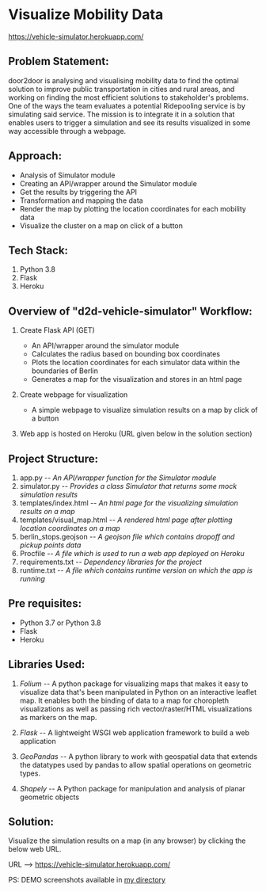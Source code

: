 # Visualize Mobility Data #

https://vehicle-simulator.herokuapp.com/

Problem Statement:
------------------------------------------------------------------------------------
door2door is analysing and visualising mobility data to find the optimal solution to improve public transportation in cities and rural areas, and working on finding the most efficient solutions to stakeholder's problems. One of the ways the team evaluates a potential Ridepooling service is by simulating said service. The mission is to integrate it in a solution that enables users to trigger a simulation and see its results visualized in some way accessible through a webpage.


Approach:
------------------------------------------------------------------------------------

* Analysis of Simulator module
* Creating an API/wrapper around the Simulator module
* Get the results by triggering the API
* Transformation and mapping the data
* Render the map by plotting the location coordinates for each mobility data
* Visualize the cluster on a map on click of a button


Tech Stack:
------------------------------------------------------------------------------------

1. Python 3.8
2. Flask
3. Heroku


Overview of "d2d-vehicle-simulator" Workflow:
------------------------------------------------------------------------------------

1. Create Flask API (GET)
    * An API/wrapper around the simulator module
    * Calculates the radius based on bounding box coordinates
    * Plots the location coordinates for each simulator data within the boundaries of Berlin
    * Generates a map for the visualization and stores in an html page
    
2. Create webpage for visualization
    * A simple webpage to visualize simulation results on a map by click of a button
    
3. Web app is hosted on Heroku (URL given below in the solution section)
    
    
Project Structure:
--------------------------------------------------------------------------------------

1. app.py -- _An API/wrapper function for the Simulator module_
2. simulator.py -- _Provides a class Simulator that returns some mock simulation results_
3. templates/index.html -- _An html page for the visualizing simulation results on a map_
4. templates/visual_map.html -- _A rendered html page after plotting location coordinates on a map_
5. berlin_stops.geojson -- _A geojson file which contains dropoff and pickup points data_
6. Procfile -- _A file which is used to run a web app deployed on Heroku_
7. requirements.txt -- _Dependency libraries for the project_
8. runtime.txt -- _A file which contains runtime version on which the app is running_


Pre requisites:
---------------------------------------------------------------------------------------

* Python 3.7 or Python 3.8
* Flask
* Heroku


Libraries Used:
---------------------------------------------------------------------------------------

1. _Folium_ -- A python package for visualizing maps that makes it easy to visualize data that's been manipulated in Python on an interactive leaflet map. It enables both the binding of data to a map for choropleth visualizations as well as passing rich vector/raster/HTML visualizations as markers on the map.

2. _Flask_ -- A lightweight WSGI web application framework to build a web application

3. _GeoPandas_ -- A python library to work with geospatial data that extends the datatypes used by pandas to allow spatial operations on geometric types.

4. _Shapely_ -- A Python package for manipulation and analysis of planar geometric objects



Solution:
---------------------------------------------------------------------------------------

Visualize the simulation results on a map (in any browser) by clicking the below web URL.

URL --> https://vehicle-simulator.herokuapp.com/

PS: DEMO screenshots available in [my directory](/demo_screenshots/README.md)
